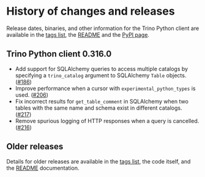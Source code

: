 # History of changes and releases

Release dates, binaries, and other information for the Trino Python client are
available in the [tags
list](https://github.com/trinodb/trino-python-client/tags), the
[README](https://github.com/trinodb/trino-python-client/blob/master/README.md)
and the [PyPI page](https://pypi.org/project/trino/).

## Trino Python client 0.316.0

* Add support for SQLAlchemy queries to access multiple catalogs by specifying
  a `trino_catalog` argument to SQLAlchemy `Table` objects.
  ([#186](https://github.com/trinodb/trino-python-client/issues/186))
* Improve performance when a cursor with `experimental_python_types` is used.
  ([#206](https://github.com/trinodb/trino-python-client/issues/206))
* Fix incorrect results for `get_table_comment` in SQLAlchemy when two tables
  with the same name and schema exist in different catalogs.
  ([#217](https://github.com/trinodb/trino-python-client/issues/217))
* Remove spurious logging of HTTP responses when a query is cancelled.
  ([#216](https://github.com/trinodb/trino-python-client/issues/216))

## Older releases

Details for older releases are available in the [tags
list](https://github.com/trinodb/trino-python-client/tags), the code itself,
and the
[README](https://github.com/trinodb/trino-python-client/blob/master/README.md)
documentation.
